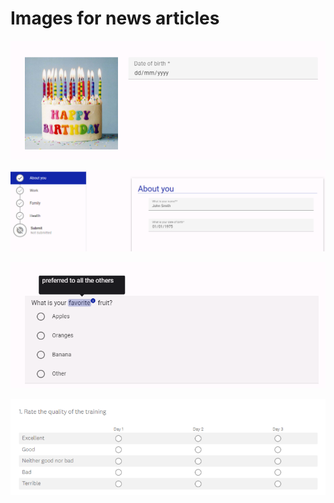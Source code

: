 # Images for news articles



![Example of an Easy Read question in Accessible Surveys](<.gitbook/assets/image (1) (1) (1).png>)

![Example of using pages to structure a survey in Accessible Surveys](<.gitbook/assets/image (2) (1) (1) (1).png>)

![Example of how 'tooltips' can be used to explain words in Accessible Surveys](<.gitbook/assets/image (3) (1).png>)

![Example of a grid question created in Survey Monkey](<.gitbook/assets/image (2) (2) (1).png>)
